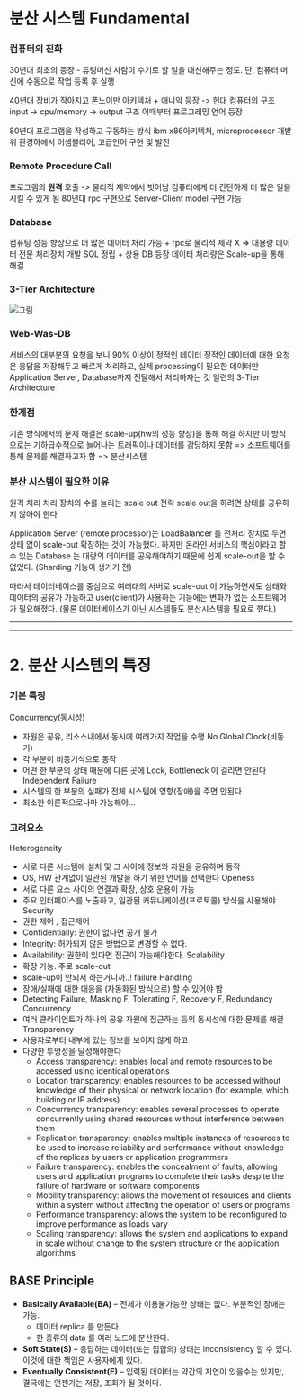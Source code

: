 # 분산 시스템 Fundamental
### 컴퓨터의 진화
30년대 최초의 등장 - 튜링머신
사람이 수기로 할 일을 대신해주는 정도. 단, 컴퓨터 머신에 수동으로 작업 등록 후 실행

40년대 장비가 작아지고 폰노이만 아키텍처 + 애니악 등장 -> 현대 컴퓨터의 구조
input -> cpu/memory -> output 구조
이때부터 프로그래밍 언어 등장

80년대 프로그램을 작성하고 구동하는 방식
ibm x86아키텍처, microprocessor 개발
위 환경하에서 어셈블리어, 고급언어 구현 및 발전


### Remote Procedure Call
프로그램의 **원격** 호출 -> 물리적 제약에서 벗어남
컴퓨터에게 더 간단하게 더 많은 일을 시킬 수 있게 됨
80년대 rpc 구현으로 Server-Client model 구현 가능


### Database
컴퓨팅 성능 향상으로 더 많은 데이터 처리 가능 + rpc로 물리적 제약 X
=> 대용량 데이터 전문 처리장치 개발
SQL 정립 + 상용 DB 등장
데이터 처리량은 Scale-up을 통해 해결


### 3-Tier Architecture
![그림](https://docs.aws.amazon.com/images/whitepapers/latest/serverless-multi-tier-architectures-api-gateway-lambda/images/image2.png)



### Web-Was-DB
서비스의 대부분의 요청을 보니 90% 이상이 정적인 데이터
정적인 데이터에 대한 요청은 응답을 저장해두고 빠르게 처리하고, 실제 processing이 필요한 데이터만 Application Server, Database까지 전달해서 처리하자는 것
일련의 3-Tier Architecture



### 한계점
기존 방식에서의 문제 해결은 scale-up(hw의 성능 향상)을 통해 해결
하지만 이 방식으로는 기하급수적으로 늘어나는 트래픽이나 데이터를 감당하지 못함
=> 소프트웨어를 통해 문제를 해결하고자 함 => 분산시스템


### 분산 시스템이 필요한 이유
원격 처리 처리 장치의 수를 늘리는 scale out 전략
scale out을 하려면 상태를 공유하지 않아야 한다

Application Server (remote processor)는 LoadBalancer 를 전처리 장치로 두면 상태 없이 scale-out 확장하는 것이 가능했다. 하지만 온라인 서비스의 핵심이라고 할 수 있는 Database 는 대량의 데이터를 공유해야하기 때문에 쉽게 scale-out을 할 수 없었다. (Sharding 기능이 생기기 전)

따라서 데이터베이스를 중심으로 여러대의 서버로 scale-out 이 가능하면서도 상태와 데이터의 공유가 가능하고 user(client)가 사용하는 기능에는 변화가 없는 소프트웨어가 필요해졌다. (물론 데이터베이스가 아닌 시스템들도 분산시스템을 필요로 했다.)

---
---


# 2. 분산 시스템의 특징
### 기본 특징
Concurrency(동시성)
- 자원은 공유, 리소스내에서 동시에 여러가지 작업을 수행
No Global Clock(비동기)
- 각 부분이 비동기식으로 동작
- 어떤 한 부분의 상태 때문에 다른 곳에 Lock, Bottleneck 이 걸리면 안된다
Independent Failure
- 시스템의 한 부분의 실패가 전체 시스템에 영향(장애)을 주면 안된다
- 최소한 이론적으로나마 가능해야...


### 고려요소
Heterogeneity
- 서로 다른 시스템에 설치 및 그 사이에 정보와 자원을 공유하며 동작
- OS, HW 관계없이 일관된 개발을 하기 위한 언어를 선택한다
Openess
- 서로 다른 요소 사이의 연결과 확장, 상호 운용이 가능
- 주요 인터페이스를 노출하고, 일관된 커뮤니케이션(프로토콜) 방식을 사용해야
Security
- 권한 제어 , 접근제어
- Confidentially: 권한이 없다면 공개 불가
- Integrity: 허가되지 않은 방법으로 변경할 수 없다.
- Availability: 권한이 있다면 접근이 가능해야한다.
Scalability
- 확장 가능. 주로 scale-out
- scale-up이 안되서 하는거니까..!
failure Handling
- 장애/실패에 대한 대응을 (자동화된 방식으로) 할 수 있어야 함
- Detecting Failure, Masking F, Tolerating F, Recovery F, Redundancy
Concurrency
- 여러 클라이언트가 하나의 공유 자원에 접근하는 등의 동시성에 대한 문제를 해결
Transparency
- 사용자로부터 내부에 있는 정보를 보이지 않게 하고
- 다양한 투명성을 달성해야한다
    - Access transparency: enables local and remote resources to be accessed using identical operations
    - Location transparency: enables resources to be accessed without knowledge of their physical or network location (for example, which building or IP address)
    - Concurrency transparency: enables several processes to operate concurrently using shared resources without interference between them
    - Replication transparency: enables multiple instances of resources to be used to increase reliability and performance without knowledge of the replicas by users or application programmers
    - Failure transparency: enables the concealment of faults, allowing users and application programs to complete their tasks despite the failure of hardware or software components
    - Mobility transparency: allows the movement of resources and clients within a system without affecting the operation of users or programs
    - Performance transparency: allows the system to be reconfigured to improve performance as loads vary
    - Scaling transparency: allows the system and applications to expand in scale without change to the system structure or the application algorithms


## BASE Principle
- **Basically Available(BA)** – 전체가 이용불가능한 상태는 없다. 부분적인 장애는 가능.
    - 데이터 replica 를 만든다.
    - 한 종류의 data 를 여러 노드에 분산한다.
- **Soft State(S)** – 응답하는 데이터(또는 집합의) 상태는 inconsistency 할 수 있다. 이것에 대한 책임은 사용자에게 있다.
- **Eventually Consistent(E)** – 입력된 데이터는 약간의 지연이 있을수는 있지만, 결국에는 언젠가는 저장, 조회가 될 것이다.